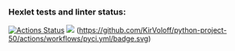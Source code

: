 ### Hexlet tests and linter status:
[![Actions Status](https://github.com/KirVoloff/python-project-50/workflows/hexlet-check/badge.svg)](https://github.com/KirVoloff/python-project-50/actions)
<a href="https://codeclimate.com/github/KirVoloff/python-project-50/maintainability"><img src="https://api.codeclimate.com/v1/badges/33dd7be23993e377a447/maintainability" /></a>
(https://github.com/KirVoloff/python-project-50/actions/workflows/pyci.yml/badge.svg)
